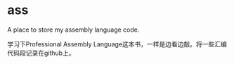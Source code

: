 # ass
A place to store my assembly language code.

学习下Professional Assembly Language这本书，一样是边看边敲。将一些汇编代码段记录在github上。
